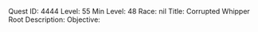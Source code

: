 Quest ID: 4444
Level: 55
Min Level: 48
Race: nil
Title: Corrupted Whipper Root
Description: 
Objective: 
